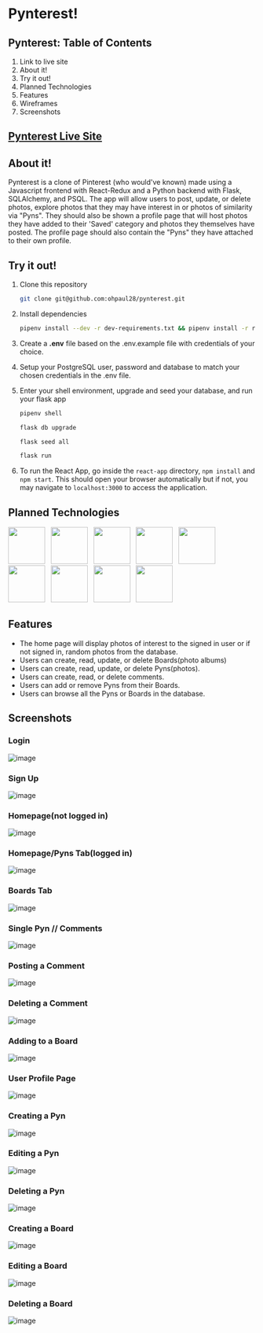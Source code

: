# Pynterest!

## Pynterest: Table of Contents
1. Link to live site
2. About it!
3. Try it out!
4. Planned Technologies
5. Features
6. Wireframes
7. Screenshots



## [Pynterest Live Site](https://aa-pynterest.herokuapp.com)



## About it!

Pynterest is a clone of Pinterest (who would've known) made using a Javascript frontend with React-Redux and a Python backend with Flask, SQLAlchemy, and PSQL. The app will allow users to post, update, or delete photos, explore photos that they may have interest in or photos of similarity via "Pyns". They should also be shown a profile page that will host photos they have added to their 'Saved' category and photos they themselves have posted. The profile page should also contain the "Pyns" they have attached to their own profile.

## Try it out!
1. Clone this repository

    ```bash
    git clone git@github.com:ohpaul28/pynterest.git
    ```

2. Install dependencies

    ```bash
    pipenv install --dev -r dev-requirements.txt && pipenv install -r requirements.txt
    ```

3. Create a **.env** file based on the .env.example file with credentials of your choice.

4. Setup your PostgreSQL user, password and database to match your chosen credentials in the .env file.

5. Enter your shell environment, upgrade and seed your database, and run your flask app

    ```bash
    pipenv shell
    ```

    ```bash
    flask db upgrade
    ```

    ```bash
    flask seed all
    ```

    ```bash
    flask run
    ```

6. To run the React App, go inside the `react-app` directory, `npm install` and `npm start`. This should open your browser automatically but if not, you may navigate to `localhost:3000` to access the application.




## Planned Technologies

<p float="left">
  <img src="https://cdn.jsdelivr.net/gh/devicons/devicon/icons/python/python-original.svg" style="width:75px;" />
  &nbsp;
  <img src="https://user-images.githubusercontent.com/90789014/162850802-69d3cdfb-bb0f-41b6-b5b8-366a216430ac.png" style="width:75px;" />
  &nbsp;
  <img src="https://cdn.jsdelivr.net/gh/devicons/devicon/icons/react/react-original.svg" style="width:75px;" />
  &nbsp;
  <img src="https://cdn.jsdelivr.net/gh/devicons/devicon/icons/redux/redux-original.svg" style="width:75px;" />
  &nbsp;
  <img src="https://cdn.jsdelivr.net/gh/devicons/devicon/icons/postgresql/postgresql-original.svg" style="width:75px;" />
  &nbsp;
  <img src="https://cdn.jsdelivr.net/gh/devicons/devicon/icons/heroku/heroku-plain.svg" style="width:75px;" />
  &nbsp;
  <img src="https://cdn.jsdelivr.net/gh/devicons/devicon/icons/html5/html5-plain-wordmark.svg" style="width:75px;"/>
  &nbsp;
  <img src="https://cdn.jsdelivr.net/gh/devicons/devicon/icons/css3/css3-plain-wordmark.svg" style="width:75px;" />
  &nbsp;
  <img src="https://cdn.jsdelivr.net/gh/devicons/devicon/icons/docker/docker-plain.svg" style="width:75px;" />
  &nbsp;
</p>


## Features

 - The home page will display photos of interest to the signed in user or if not signed in, random photos from the database.
 - Users can create, read, update, or delete Boards(photo albums)
 - Users can create, read, update, or delete Pyns(photos).
 - Users can create, read, or delete comments.
 - Users can add or remove Pyns from their Boards.
 - Users can browse all the Pyns or Boards in the database.


## Screenshots

### Login 
![image](https://user-images.githubusercontent.com/90789014/165000791-9e6e2367-cceb-468d-bd83-2766adfb8ecc.png)

### Sign Up
![image](https://user-images.githubusercontent.com/90789014/165000799-fe166729-c386-4663-bb03-e1b2bea4ee6e.png)

### Homepage(not logged in)
![image](https://user-images.githubusercontent.com/90789014/165000783-91f4d853-a481-4c3e-8094-1d5875ac9c04.png)

### Homepage/Pyns Tab(logged in)
![image](https://user-images.githubusercontent.com/90789014/165000855-8c48b929-d444-41ae-96a6-d8c34d47bc9a.png)

### Boards Tab
![image](https://user-images.githubusercontent.com/90789014/165000838-b3d4ac86-71d4-4450-b9be-5f24feaeab44.png)

### Single Pyn // Comments
![image](https://user-images.githubusercontent.com/90789014/165000868-e5825921-0c95-4dce-9e2c-b7bbfa996a9a.png)

### Posting a Comment
![image](https://user-images.githubusercontent.com/90789014/165000942-b0689bd5-0925-477a-9e50-d9ad3cf551ca.png)

### Deleting a Comment
![image](https://user-images.githubusercontent.com/90789014/165000960-6261383d-5a03-4b75-8670-d9050dfcb752.png)

### Adding to a Board
![image](https://user-images.githubusercontent.com/90789014/165000994-4ed82af6-9716-4f14-8488-49fb57fee19a.png)

### User Profile Page
![image](https://user-images.githubusercontent.com/90789014/165001004-c7018c74-cd08-477d-97ba-ea5cb36fcb24.png)

### Creating a Pyn
![image](https://user-images.githubusercontent.com/90789014/165001034-cb91b29d-0c1a-40f3-8a1b-07e1ff817f39.png)

### Editing a Pyn
![image](https://user-images.githubusercontent.com/90789014/165001045-6a6422f2-484a-4542-b2c5-efc9aa35d340.png)

### Deleting a Pyn
![image](https://user-images.githubusercontent.com/90789014/165001054-01263e3a-be71-4ea9-8ccf-e5cc73bdb130.png)

### Creating a Board
![image](https://user-images.githubusercontent.com/90789014/165001060-d3a6809d-50f4-45f0-88c0-37108c209a01.png)

### Editing a Board
![image](https://user-images.githubusercontent.com/90789014/165001068-284fc6f1-3d6e-4aee-aafb-b25ccfd14368.png)

### Deleting a Board
![image](https://user-images.githubusercontent.com/90789014/165001075-483f77d6-1f94-4504-9422-bc5b36bfe049.png)

